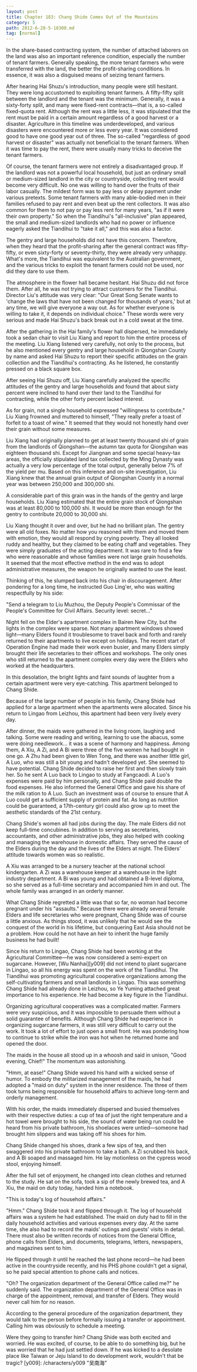 ```yaml
---
layout: post
title: Chapter 183: Chang Shide Comes Out of the Mountains
category: 5
path: 2012-6-28-5-18300.md
tag: [normal]
---
```


In the share-based contracting system, the number of attached laborers on the land was also an important reference condition, especially the number of tenant farmers. Generally speaking, the more tenant farmers who were transferred with the land, the better the profit-sharing conditions. In essence, it was also a disguised means of seizing tenant farmers.

After hearing Hai Shuzu's introduction, many people were still hesitant. They were long accustomed to exploiting tenant farmers. A fifty-fifty split between the landlord and the tenant was the minimum. Generally, it was a sixty-forty split, and many were fixed-rent contracts—that is, a so-called fixed-quota rent. Although the rent was a little less, it was stipulated that the rent must be paid in a certain amount regardless of a good harvest or a disaster. Agriculture in this timeline was underdeveloped, and various disasters were encountered more or less every year. It was considered good to have one good year out of three. The so-called "regardless of good harvest or disaster" was actually not beneficial to the tenant farmers. When it was time to pay the rent, there were usually many tricks to deceive the tenant farmers.

Of course, the tenant farmers were not entirely a disadvantaged group. If the landlord was not a powerful local household, but just an ordinary small or medium-sized landlord in the city or countryside, collecting rent would become very difficult. No one was willing to hand over the fruits of their labor casually. The mildest form was to pay less or delay payment under various pretexts. Some tenant farmers with many able-bodied men in their families refused to pay rent and even beat up the rent collectors. It was also common for them to not pay or pay less rent for many years, "as if it were their own property." So when the Tiandihui's "all-inclusive" plan appeared, the small and medium-sized landlords who had no power or influence eagerly asked the Tiandihui to "take it all," and this was also a factor.

The gentry and large households did not have this concern. Therefore, when they heard that the profit-sharing after the general contract was fifty-fifty, or even sixty-forty or seventy-thirty, they were already very unhappy. What's more, the Tiandihui was equivalent to the Australian government, and the various tricks to exploit the tenant farmers could not be used, nor did they dare to use them.

The atmosphere in the flower hall became hesitant. Hai Shuzu did not force them. After all, he was not trying to attract customers for the Tiandihui. Director Liu's attitude was very clear: "Our Great Song Senate wants to 'change the laws that have not been changed for thousands of years,' but at any time, we will give everyone a way out. As for whether everyone is willing to take it, it depends on individual choice." These words were very serious and made Hai Shuzu's back break out in a cold sweat at the time.

After the gathering in the Hai family's flower hall dispersed, he immediately took a sedan chair to visit Liu Xiang and report to him the entire process of the meeting. Liu Xiang listened very carefully, not only to the process, but he also mentioned every gentry and large household in Qiongshan County by name and asked Hai Shuzu to report their specific attitudes on the grain collection and the Tiandihui's contracting. As he listened, he constantly pressed on a black square box.

After seeing Hai Shuzu off, Liu Xiang carefully analyzed the specific attitudes of the gentry and large households and found that about sixty percent were inclined to hand over their land to the Tiandihui for contracting, while the other forty percent lacked interest.

As for grain, not a single household expressed "willingness to contribute." Liu Xiang frowned and muttered to himself, "They really prefer a toast of forfeit to a toast of wine." It seemed that they would not honestly hand over their grain without some measures.

Liu Xiang had originally planned to get at least twenty thousand shi of grain from the landlords of Qiongshan—the autumn tax quota for Qiongshan was eighteen thousand shi. Except for Jiangnan and some special heavy-tax areas, the officially stipulated land tax collected by the Ming Dynasty was actually a very low percentage of the total output, generally below 7% of the yield per mu. Based on this inference and on-site investigation, Liu Xiang knew that the annual grain output of Qiongshan County in a normal year was between 250,000 and 300,000 shi.

A considerable part of this grain was in the hands of the gentry and large households. Liu Xiang estimated that the entire grain stock of Qiongshan was at least 80,000 to 100,000 shi. It would be more than enough for the gentry to contribute 20,000 to 30,000 shi.

Liu Xiang thought it over and over, but he had no brilliant plan. The gentry were all old foxes. No matter how you reasoned with them and moved them with emotion, they would all respond by crying poverty. They all looked ruddy and healthy, but they claimed to be eating chaff and vegetables. They were simply graduates of the acting department. It was rare to find a few who were reasonable and whose families were not large grain households. It seemed that the most effective method in the end was to adopt administrative measures, the weapon he originally wanted to use the least.

Thinking of this, he slumped back into his chair in discouragement. After pondering for a long time, he instructed Guo Ling'er, who was waiting respectfully by his side:

"Send a telegram to Liu Muzhou, the Deputy People's Commissar of the People's Committee for Civil Affairs. Security level: secret..."

Night fell on the Elder's apartment complex in Bairen New City, but the lights in the complex were sparse. Not many apartment windows showed light—many Elders found it troublesome to travel back and forth and rarely returned to their apartments to live except on holidays. The recent start of Operation Engine had made their work even busier, and many Elders simply brought their life secretaries to their offices and workshops. The only ones who still returned to the apartment complex every day were the Elders who worked at the headquarters.

In this desolation, the bright lights and faint sounds of laughter from a certain apartment were very eye-catching. This apartment belonged to Chang Shide.

Because of the large number of people in his family, Chang Shide had applied for a large apartment when the apartments were allocated. Since his return to Lingao from Leizhou, this apartment had been very lively every day.

After dinner, the maids were gathered in the living room, laughing and talking. Some were reading and writing, learning to use the abacus, some were doing needlework... it was a scene of harmony and happiness. Among them, A Xiu, A Zi, and A Bi were three of the five women he had bought in one go. A Zhu had been given to Wen Tong, and there was another little girl, A Luo, who was still a bit young and hadn't developed yet. She seemed to have potential. Chang Shide decided to raise her first and then slowly train her. So he sent A Luo back to Lingao to study at Fangcaodi. A Luo's expenses were paid by him personally, and Chang Shide paid double the food expenses. He also informed the General Office and gave his share of the milk ration to A Luo. Such an investment was of course to ensure that A Luo could get a sufficient supply of protein and fat. As long as nutrition could be guaranteed, a 17th-century girl could also grow up to meet the aesthetic standards of the 21st century.

Chang Shide's women all had jobs during the day. The male Elders did not keep full-time concubines. In addition to serving as secretaries, accountants, and other administrative jobs, they also helped with cooking and managing the warehouse in domestic affairs. They served the cause of the Elders during the day and the lives of the Elders at night. The Elders' attitude towards women was so realistic.

A Xiu was arranged to be a nursery teacher at the national school kindergarten. A Zi was a warehouse keeper at a warehouse in the light industry department. A Bi was young and had obtained a B-level diploma, so she served as a full-time secretary and accompanied him in and out. The whole family was arranged in an orderly manner.

What Chang Shide regretted a little was that so far, no woman had become pregnant under his "assaults." Because there were already several female Elders and life secretaries who were pregnant, Chang Shide was of course a little anxious. As things stood, it was unlikely that he would see the conquest of the world in his lifetime, but conquering East Asia should not be a problem. How could he not have an heir to inherit the huge family business he had built!

Since his return to Lingao, Chang Shide had been working at the Agricultural Committee—he was now considered a semi-expert on sugarcane. However, [Wu Nanhai][y009] did not intend to plant sugarcane in Lingao, so all his energy was spent on the work of the Tiandihui. The Tiandihui was promoting agricultural cooperative organizations among the self-cultivating farmers and small landlords in Lingao. This was something Chang Shide had already done in Leizhou, so Ye Yuming attached great importance to his experience. He had become a key figure in the Tiandihui.

Organizing agricultural cooperatives was a complicated matter. Farmers were very suspicious, and it was impossible to persuade them without a solid guarantee of benefits. Although Chang Shide had experience in organizing sugarcane farmers, it was still very difficult to carry out the work. It took a lot of effort to just open a small front. He was pondering how to continue to strike while the iron was hot when he returned home and opened the door.

The maids in the house all stood up in a whoosh and said in unison, "Good evening, Chief!" The momentum was astonishing.

"Hmm, at ease!" Chang Shide waved his hand with a wicked sense of humor. To embody the militarized management of the maids, he had adopted a "maid on duty" system in the inner residence. The three of them took turns being responsible for household affairs to achieve long-term and orderly management.

With his order, the maids immediately dispersed and busied themselves with their respective duties: a cup of tea of just the right temperature and a hot towel were brought to his side, the sound of water being run could be heard from his private bathroom, his shoelaces were untied—someone had brought him slippers and was taking off his shoes for him.

Chang Shide changed his shoes, drank a few sips of tea, and then swaggered into his private bathroom to take a bath. A Zi scrubbed his back, and A Bi soaped and massaged him. He lay motionless on the cypress wood stool, enjoying himself.

After the full set of enjoyment, he changed into clean clothes and returned to the study. He sat on the sofa, took a sip of the newly brewed tea, and A Xiu, the maid on duty today, handed him a notebook.

"This is today's log of household affairs."

"Hmm." Chang Shide took it and flipped through it. The log of household affairs was a system he had established. The maid on duty had to fill in the daily household activities and various expenses every day. At the same time, she also had to record the maids' outings and guests' visits in detail. There must also be written records of notices from the General Office, phone calls from Elders, and documents, telegrams, letters, newspapers, and magazines sent to him.

He flipped through it until he reached the last phone record—he had been active in the countryside recently, and his PHS phone couldn't get a signal, so he paid special attention to phone calls and notices.

"Oh? The organization department of the General Office called me?" he suddenly said. The organization department of the General Office was in charge of the appointment, removal, and transfer of Elders. They would never call him for no reason.

According to the general procedure of the organization department, they would talk to the person before formally issuing a transfer or appointment. Calling him was obviously to schedule a meeting.

Were they going to transfer him? Chang Shide was both excited and worried. He was excited, of course, to be able to do something big, but he was worried that he had just settled down. If he was kicked to a desolate place like Taiwan or Jeju Island to do development work, wouldn't that be tragic?
[y009]: /characters/y009 "吴南海"